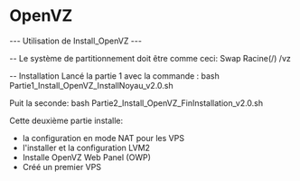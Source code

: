 # OpenVZ

--- Utilisation de Install_OpenVZ ---

-- Le système de partitionnement doit être comme ceci:
Swap
Racine(/)
/vz

-- Installation
Lancé la partie 1 avec la commande :
bash Partie1_Install_OpenVZ_InstallNoyau_v2.0.sh

Puit la seconde:
bash Partie2_Install_OpenVZ_FinInstallation_v2.0.sh

Cette deuxième partie installe: 
- la configuration en mode NAT pour les VPS
- l'installer et la configuration LVM2
- Installe OpenVZ Web Panel (OWP)
- Créé un premier VPS